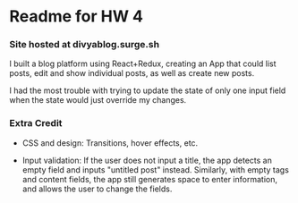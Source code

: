 # Readme for HW 4
### Site hosted at divyablog.surge.sh

I built a blog platform using React+Redux, creating an App that could list posts, edit and show individual posts, as well as create new posts.

I had the most trouble with trying to update the state of only one input field when the state would just override my changes.

### Extra Credit
- CSS and design: Transitions, hover effects, etc.

- Input validation: If the user does not input a title, the app detects an empty field and inputs "untitled post" instead. Similarly, with empty tags and content fields, the app still generates space to enter information, and allows the user to change the fields.
